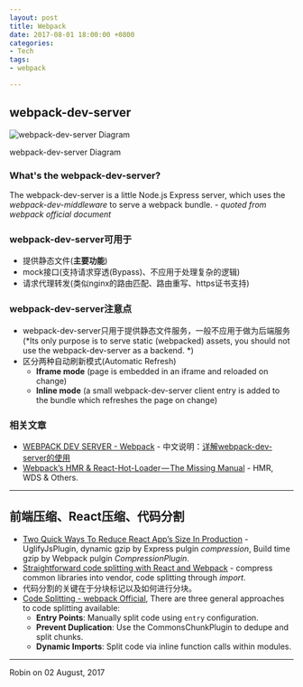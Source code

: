 ```yaml
---
layout: post
title: Webpack
date: 2017-08-01 18:00:00 +0800
categories:
- Tech
tags:
- webpack

---
```



## webpack-dev-server

![webpack-dev-server Diagram](https://cdn-images-1.medium.com/max/1600/1*ZT-Cxu44L6Pf964Ov1Mggw.png)

webpack-dev-server Diagram

### What's the webpack-dev-server?

The webpack-dev-server is a little Node.js Express server, which uses the *webpack-dev-middleware* to serve a webpack bundle. - *quoted from webpack official document*

### webpack-dev-server可用于

- 提供静态文件(**主要功能**)
- mock接口(支持请求穿透(Bypass)、不应用于处理复杂的逻辑)
- 请求代理转发(类似nginx的路由匹配、路由重写、https证书支持)


### webpack-dev-server注意点

- webpack-dev-server只用于提供静态文件服务，一般不应用于做为后端服务(*Its only purpose is to serve static (webpacked) assets, you should not use the webpack-dev-server as a backend. *)
- 区分两种自动刷新模式(Automatic Refresh)
	- **Iframe mode** (page is embedded in an iframe and reloaded on change)
	- **Inline mode** (a small webpack-dev-server client entry is added to the bundle which refreshes the page on change)


### 相关文章

- [WEBPACK DEV SERVER - Webpack](https://webpack.github.io/docs/webpack-dev-server.html) - 中文说明：[详解webpack-dev-server的使用](https://segmentfault.com/a/1190000006964335)
- [Webpack’s HMR & React-Hot-Loader — The Missing Manual](https://medium.com/@rajaraodv/webpacks-hmr-react-hot-loader-the-missing-manual-232336dc0d96) - HMR, WDS & Others.

----

## 前端压缩、React压缩、代码分割

- [Two Quick Ways To Reduce React App’s Size In Production](https://medium.com/@rajaraodv/two-quick-ways-to-reduce-react-apps-size-in-production-82226605771a) - UglifyJsPlugin, dynamic gzip by Express pulgin *compression*, Build time gzip by Webpack pulgin *CompressionPlugin*.
- [Straightforward code splitting with React and Webpack](https://hackernoon.com/straightforward-code-splitting-with-react-and-webpack-4b94c28f6c3f) - compress common libraries into vendor, code splitting through *import*.
- 代码分割的关键在于分块标记以及如何进行分块。
- [Code Splitting - webpack Official](https://webpack.js.org/guides/code-splitting/), There are three general approaches to code splitting available:
	- **Entry Points**: Manually split code using `entry` configuration.
	- **Prevent Duplication**: Use the CommonsChunkPlugin to dedupe and split chunks.
	- **Dynamic Imports**: Split code via inline function calls within modules.

----

Robin on 02 August, 2017